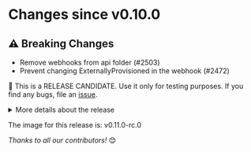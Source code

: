 <!-- markdownlint-disable no-inline-html line-length -->
# Changes since v0.10.0

## :warning: Breaking Changes

- Remove webhooks from api folder (#2503)
- Prevent changing ExternallyProvisioned in the webhook (#2472)

:rotating_light: This is a RELEASE CANDIDATE. Use it only for testing purposes.
If you find any bugs, file an [issue](https://github.com/metal3-io/baremetal-operator/issues/new/).

<details>
<summary>More details about the release</summary>

## :sparkles: New Features

- Allow NIC Firmware Updates (#2568)
- Stop requiring DEPLOY_KERNEL/RAMDISK (#2559)
- Bump CAPI to v1.11.0-alpha.0 and do CAPI v1beta2 related changes (#2527)
- Allow disabling drivers that require a provisioning network (#2477)

## :bug: Bug Fixes

- Bump github.com/go-viper/mapstructure/v2 from 2.3.0 to 2.4.0 in /test (#2624)
- Add IPv6 address check to run local (#2577)
- Provide an error when required checksum is missing (#2558)
- Unblock BMH direct deletion when detached annotation is present (#2516)
- Bump github.com/go-viper/mapstructure/v2 from 2.2.1 to 2.3.0 in /test (#2544)
- Make firmware update handle only a subset of `Spec.Updates` (#2415)
- Redfish: correctly handle missing system ID (#2418)

## :book: Documentation

- update docs/releasing.md on dependabot configs (#2551)
- Add release-0.10 triggers to README.md (#2446)
- update CII badge (#2459)

## :seedling: Others

- Fix release note generator for pre-releases (#2649)
- E2E: Set static IPs through user-data (#2590)
- Bump CAPI to v1.11.1 (#2646)
- Bump github.com/onsi/gomega from 1.38.1 to 1.38.2 (#2638)
- Bump github.com/onsi/ginkgo/v2 from 2.23.4 to 2.25.2 in /test (#2639)
- Bump sigs.k8s.io/kind from 0.29.0 to 0.30.0 in /test (#2640)
- Bump github.com/gophercloud/gophercloud/v2 from 2.7.0 to 2.8.0 (#2629)
- Bump github.com/stretchr/testify from 1.10.0 to 1.11.0 in /apis (#2632)
- Bump CAPI to v1.11.0 (#2630)
- Bump github.com/onsi/gomega from 1.38.0 to 1.38.1 (#2631)
- Revert "update github runners to oci gh arc runners" (#2622)
- Bump the kubernetes group to v0.33.4 (#2618)
- fix osv-scanners Slack reporting (#2616)
- CI: update github runners to oci gh arc runners (#2599)
- Bump golang.org/x/crypto from 0.40.0 to 0.41.0 in /test (#2609)
- Bump libvirt.org/go/libvirt from 1.11005.0 to 1.11006.0 in /test (#2608)
- Bump golang.org/x/crypto from 0.40.0 to 0.41.0 in /hack/tools (#2607)
- Add continue-on-error and improve Slack notifications for osv-scanner (#2612)
- Bump OSV scanner action to fix SARIF upload issue (#2611)
- Bump CAPI to v1.11.0-rc.0 (#2606)
- bump golang to 1.24.6 (#2602)
- Bump osv-scanner to v2.1.0 (#2598)
- Bump CAPI to v1.11.0-beta.2 (#2594)
- Bump the github-actions group with 2 updates (#2592)
- Bump github.com/prometheus/client_golang from 1.22.0 to 1.23.0 (#2595)
- Bump sigs.k8s.io/yaml from 1.5.0 to 1.6.0 (#2584)
- Add e2e test for automated cleaning (#2567)
- E2E: Expose more BMC related fields (#2539)
- Bump sigs.k8s.io/kustomize/api from 0.20.0 to 0.20.1 in /test (#2597)
- Add Alpha release in the release notes generator (#2591)
- Bump go.etcd.io/etcd/client/pkg/v3 from 3.6.2 to 3.6.4 (#2582)
- Bump golang to v1.24.5 (#2588)
- Bump sigs.k8s.io/kustomize/kustomize/v5 from 5.7.0 to 5.7.1 in /hack/tools (#2585)
- Bump github.com/onsi/gomega from 1.37.0 to 1.38.0 (#2583)
- Bump github.com/onsi/gomega from 1.37.0 to 1.38.0 in /test (#2586)
- Bump github.com/docker/docker from 28.3.2+incompatible to 28.3.3+incompatible in /test (#2587)
- Separate metric service e2e (#2578)
- Bump the capi group across 2 directories with 2 updates (#2581)
- Bump the capi group across 2 directories with 2 updates (#2572)
- Bump the kubernetes group across 4 directories with 5 updates (#2571)
- Bump golang.org/x/crypto from 0.39.0 to 0.40.0 in /test (#2565)
- Bump libvirt.org/go/libvirt from 1.11004.0 to 1.11005.0 in /test (#2564)
- Bump golang.org/x/crypto from 0.39.0 to 0.40.0 in /hack/tools (#2563)
- Bump go.etcd.io/etcd/client/pkg/v3 from 3.6.1 to 3.6.2 (#2562)
- Bump the github-actions group with 3 updates (#2555)
- Refactor setting various Ironic properties (#2537)
- Bump github.com/cert-manager/cert-manager from 1.18.1 to 1.18.2 in /test (#2561)
- Bump the capi group across 2 directories with 2 updates (#2560)
- Enable perfsprint linter in golangci-lint (#2392)
- bump k8s.io/utils library (#2554)
- bump 6 k8s libraries and controller-runtime (#2552)
- Bump sigs.k8s.io/yaml from 1.4.0 to 1.5.0 (#2545)
- Bump sigs.k8s.io/kustomize/kustomize/v5 from 5.6.0 to 5.7.0 in /hack/tools (#2548)
- Bump sigs.k8s.io/kustomize/api from 0.19.0 to 0.20.0 in /test (#2550)
- e2e: wait for detachment to actually happen (#2541)
- Migrate to golangci-lint v2 (#2528)
- Bump github.com/cert-manager/cert-manager from 1.18.0 to 1.18.1 in /test (#2534)
- Bump CAPI to v1.11.0-alpha.1 (#2533)
- Bump the kubernetes group to v0.32.6 (#2532)
- Add validation to e2e ugrade config (#2497)
- Enable variable shadowing check in govet linter (#2521)
- Enable exhaustive linter (#2506)
- Bump github.com/cert-manager/cert-manager from 1.17.2 to 1.18.0 in /test (#2526)
- Enable nilnil linter, fix warnings (#2514)
- bump golang to 1.24.4 (#2522)
- Bump github.com/cloudflare/circl from 1.3.7 to 1.6.1 in /test (#2518)
- Use reusable link-checks and delete old link check (#2515)
- Bump golang.org/x/crypto from 0.38.0 to 0.39.0 in /test (#2512)
- Bump golang.org/x/crypto from 0.38.0 to 0.39.0 in /hack/tools (#2511)
- Bump libvirt.org/go/libvirt from 1.11002.0 to 1.11004.0 in /test (#2513)
- Bump go.etcd.io/etcd/client/pkg/v3 from 3.6.0 to 3.6.1 (#2510)
- Bump github.com/cert-manager/cert-manager from 1.16.3 to 1.17.2 in /test (#2425)
- Bump github.com/go-logr/logr from 1.4.2 to 1.4.3 (#2499)
- Bump the github-actions group with 2 updates (#2498)
- Replace errors pkg with stdlib (#2439)
- Fix optional e2e tests (#2493)
- Bump golang to v1.24 (#2492)
- Enable dupl linter (#2435)
- Bump the github-actions group with 5 updates (#2429)
- Bump sigs.k8s.io/kind from 0.27.0 to 0.29.0 in /test (#2482)
- Add e2e tests for release 0.10 (#2448)
- Enable forcetypeassert linter (#2443)
- Enable forbidigo linter (#2444)
- Bump the kubernetes group to v0.32.5 (#2480)
- make BMO periodics manually triggerable (#2488)
- Bump go.etcd.io/etcd/client/pkg/v3 from 3.5.21 to 3.6.0 (#2481)
- E2E: Override IRONIC_HTTP_URL (#2476)
- Enable tagliatelle linter (#2436)
- Bump golang.org/x/crypto from 0.37.0 to 0.38.0 in /test (#2453)
- Bump golang.org/x/crypto from 0.37.0 to 0.38.0 in /hack/tools (#2452)
- Bump CAPI to v1.10.2 (#2474)
- Bump golang.org/x/oauth2 from 0.29.0 to 0.30.0 in /hack/tools (#2451)
- Add a simple e2e test on externallyProvisioned (#2471)
- E2E: Temporary workaround for connection issues (#2454)
- Update periodic workflows for release-0.10 (#2450)
- enable mnd linter (#2438)
- Bump libvirt.org/go/libvirt from 1.11001.0 to 1.11002.0 in /test (#2441)
- add dependabot config for release-0.10 (#2427)
- Bump the kubernetes group to v0.32.4 (#2424)

</details>

The image for this release is: v0.11.0-rc.0

_Thanks to all our contributors!_ 😊
